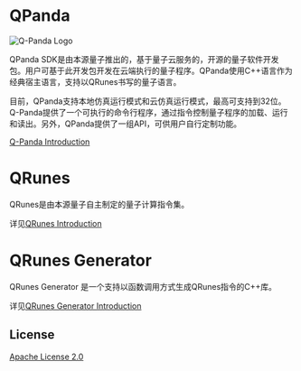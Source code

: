 ﻿# QPanda

![Q-Panda Logo](/img/Q_Panda_logo.png)

QPanda SDK是由本源量子推出的，基于量子云服务的，开源的量子软件开发包。用户可基于此开发包开发在云端执行的量子程序。QPanda使用C++语言作为经典宿主语言，支持以QRunes书写的量子语言。

目前，QPanda支持本地仿真运行模式和云仿真运行模式，最高可支持到32位。Q-Panda提供了一个可执行的命令行程序，通过指令控制量子程序的加载、运行和读出。另外，QPanda提供了一组API，可供用户自行定制功能。

[Q-Panda Introduction](/QPandaSDK/README.md)

# QRunes

QRunes是由本源量子自主制定的量子计算指令集。

详见[QRunes Introduction](/QRunes/README.md)

# QRunes Generator

QRunes Generator 是一个支持以函数调用方式生成QRunes指令的C++库。

详见[QRunes Generator Introduction](/QRunesGenerator/README.md)

## License



[Apache License 2.0](LICENSE)


